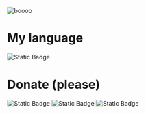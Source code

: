 
![boooo](https://github.com/user-attachments/assets/6f012279-d965-4155-814e-090b9a308d82)

# My language
![Static Badge](https://img.shields.io/badge/python-black?style=for-the-badge&logo=python) 
# Donate (please)
![Static Badge](https://img.shields.io/badge/bitcoin-black?style=for-the-badge&logo=bitcoin&link=https%3A%2F%2Fblockchair.com%2Fbitcoin%2Faddress%2Fbc1qsr4j5vukuf7f7s72phv3r4l72wvswzq9x345ys) ![Static Badge](https://img.shields.io/badge/toncoin-black?style=for-the-badge&logo=ton&link=https%3A%2F%2Ftonviewer.com%2FUQAEv2uhC4oB2kMLSYV9k0WNTZxRqNttAXAtwYuI4FPSpV4t) ![Static Badge](https://img.shields.io/badge/usdt(tron)-black?style=for-the-badge&logo=tether&link=https%3A%2F%2Ftronscan.org%2F%23%2Faddress%2FTHFtThJZpHCX8ptrERJBoqSYaVtyKZRMNW)




